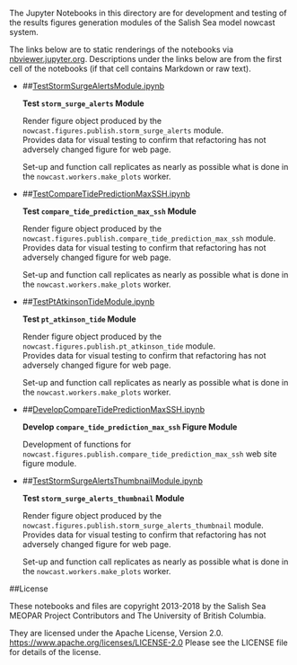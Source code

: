 The Jupyter Notebooks in this directory are for development and testing of
the results figures generation modules of the Salish Sea model nowcast system.

The links below are to static renderings of the notebooks via
[nbviewer.jupyter.org](https://nbviewer.jupyter.org/).
Descriptions under the links below are from the first cell of the notebooks
(if that cell contains Markdown or raw text).

* ##[TestStormSurgeAlertsModule.ipynb](https://nbviewer.jupyter.org/urls/bitbucket.org/salishsea/salishseanowcast/raw/tip/notebooks/figures/publish/TestStormSurgeAlertsModule.ipynb)  
    
    **Test `storm_surge_alerts` Module**  
      
    Render figure object produced by the `nowcast.figures.publish.storm_surge_alerts` module.  
    Provides data for visual testing to confirm that refactoring has not adversely changed figure for web page.  
      
    Set-up and function call replicates as nearly as possible what is done in the `nowcast.workers.make_plots` worker.  

* ##[TestCompareTidePredictionMaxSSH.ipynb](https://nbviewer.jupyter.org/urls/bitbucket.org/salishsea/salishseanowcast/raw/tip/notebooks/figures/publish/TestCompareTidePredictionMaxSSH.ipynb)  
    
    **Test `compare_tide_prediction_max_ssh` Module**  
      
    Render figure object produced by the `nowcast.figures.publish.compare_tide_prediction_max_ssh` module.  
    Provides data for visual testing to confirm that refactoring has not adversely changed figure for web page.  
      
    Set-up and function call replicates as nearly as possible what is done in the `nowcast.workers.make_plots` worker.  

* ##[TestPtAtkinsonTideModule.ipynb](https://nbviewer.jupyter.org/urls/bitbucket.org/salishsea/salishseanowcast/raw/tip/notebooks/figures/publish/TestPtAtkinsonTideModule.ipynb)  
    
    **Test `pt_atkinson_tide` Module**  
      
    Render figure object produced by the `nowcast.figures.publish.pt_atkinson_tide` module.  
    Provides data for visual testing to confirm that refactoring has not adversely changed figure for web page.  
      
    Set-up and function call replicates as nearly as possible what is done in the `nowcast.workers.make_plots` worker.  

* ##[DevelopCompareTidePredictionMaxSSH.ipynb](https://nbviewer.jupyter.org/urls/bitbucket.org/salishsea/salishseanowcast/raw/tip/notebooks/figures/publish/DevelopCompareTidePredictionMaxSSH.ipynb)  
    
    **Develop `compare_tide_prediction_max_ssh` Figure Module**  
      
    Development of functions for `nowcast.figures.publish.compare_tide_prediction_max_ssh` web site figure module.  

* ##[TestStormSurgeAlertsThumbnailModule.ipynb](https://nbviewer.jupyter.org/urls/bitbucket.org/salishsea/salishseanowcast/raw/tip/notebooks/figures/publish/TestStormSurgeAlertsThumbnailModule.ipynb)  
    
    **Test `storm_surge_alerts_thumbnail` Module**  
      
    Render figure object produced by the `nowcast.figures.publish.storm_surge_alerts_thumbnail` module.  
    Provides data for visual testing to confirm that refactoring has not adversely changed figure for web page.  
      
    Set-up and function call replicates as nearly as possible what is done in the `nowcast.workers.make_plots` worker.  


##License

These notebooks and files are copyright 2013-2018
by the Salish Sea MEOPAR Project Contributors
and The University of British Columbia.

They are licensed under the Apache License, Version 2.0.
https://www.apache.org/licenses/LICENSE-2.0
Please see the LICENSE file for details of the license.
